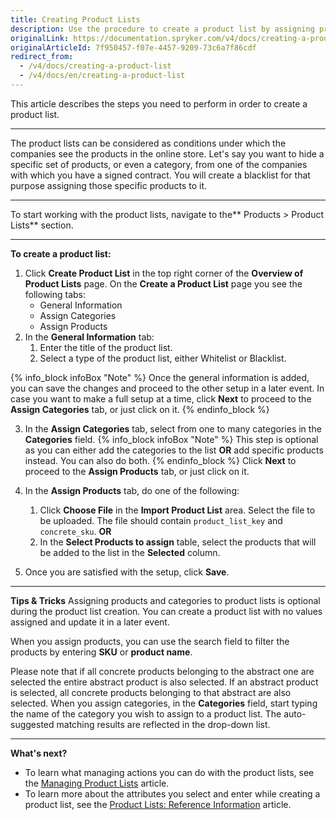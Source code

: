 ```yaml
---
title: Creating Product Lists
description: Use the procedure to create a product list by assigning products and selecting the category in the Back Office.
originalLink: https://documentation.spryker.com/v4/docs/creating-a-product-list
originalArticleId: 7f950457-f07e-4457-9209-73c6a7f86cdf
redirect_from:
  - /v4/docs/creating-a-product-list
  - /v4/docs/en/creating-a-product-list
---
```


This article describes the steps you need to perform in order to create a product list.
***
The product lists can be considered as conditions under which the companies see the products in the online store. Let's say you want to hide a specific set of products, or even a category, from one of the companies with which you have a signed contract. You will create a blacklist for that purpose assigning those specific products to it.
***
To start working with the product lists, navigate to the** Products > Product Lists** section.
***
**To create a product list:**
1. Click **Create Product List** in the top right corner of the **Overview of Product Lists** page.
    On the **Create a Product List** page you see the following tabs:
    * General Information
    * Assign Categories
    * Assign Products
2. In the **General Information** tab:
    1. Enter the title of the product list.
    2. Select a type of the product list, either Whitelist or Blacklist.

{% info_block infoBox "Note" %}
Once the general information is added, you can save the changes and proceed to the other setup in a later event. In case you want to make a full setup at a time, click **Next** to proceed to the **Assign Categories** tab, or just click on it.
{% endinfo_block %}

3. In the **Assign Categories** tab, select from one to many categories in the **Categories** field.
{% info_block infoBox "Note" %}
This step is optional as you can either add the categories to the list **OR** add specific products instead. You can also do both.
{% endinfo_block %}
    Click **Next** to proceed to the **Assign Products** tab, or just click on it.

4. In the **Assign Products** tab, do one of the following:
    1. Click **Choose File** in the **Import Product List** area. Select the file to be uploaded. The file should contain `product_list_key` and `concrete_sku`.
    **OR**
    2. In the **Select Products to assign** table, select the products that will be added to the list in the **Selected** column.
 5. Once you are satisfied with the setup, click **Save**.

***
**Tips & Tricks**
Assigning products and categories to product lists is optional during the product list creation. You can create a product list with no values assigned and update it in a later event.

When you assign products, you can use the search field to filter the products by entering **SKU** or **product name**.

Please note that if all concrete products belonging to the abstract one are selected the entire abstract product is also selected. If an abstract product is selected, all concrete products belonging to that abstract are also selected.
When you assign categories, in the **Categories** field, start typing the name of the category you wish to assign to a product list. The auto-suggested matching results are reflected in the drop-down list.
***
**What's next?**

* To learn what managing actions you can do with the product lists, see the [Managing Product Lists](/docs/scos/user/user-guides/{{page.version}}/back-office-user-guide/catalog/product-lists/managing-product-lists.html) article.
* To learn more about the attributes you select and enter while creating a product list, see the [Product Lists: Reference Information](/docs/scos/user/user-guides/{{page.version}}/back-office-user-guide/products/product-lists/references/product-lists-reference-information.html) article.
